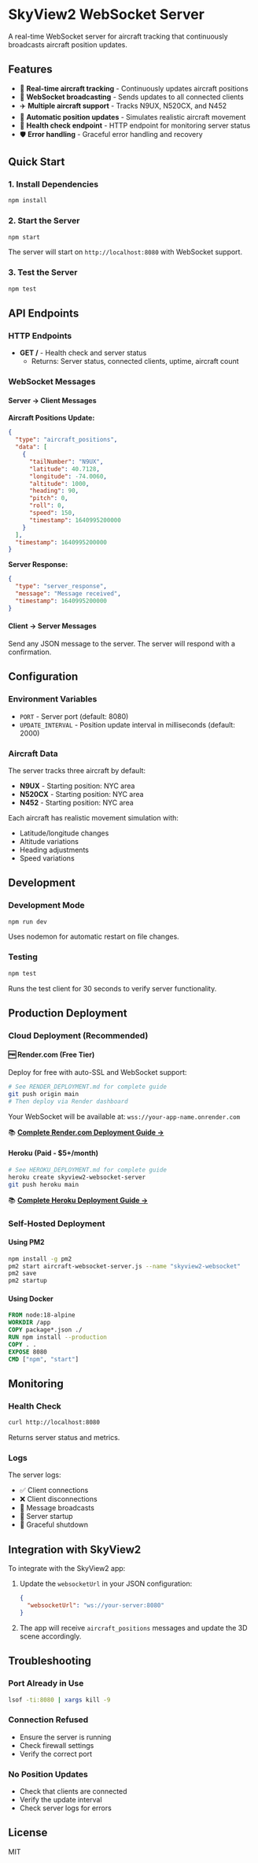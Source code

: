 # SkyView2 WebSocket Server

A real-time WebSocket server for aircraft tracking that continuously broadcasts aircraft position updates.

## Features

- 🚀 **Real-time aircraft tracking** - Continuously updates aircraft positions
- 📡 **WebSocket broadcasting** - Sends updates to all connected clients
- ✈️ **Multiple aircraft support** - Tracks N9UX, N520CX, and N452
- 🔄 **Automatic position updates** - Simulates realistic aircraft movement
- 🏥 **Health check endpoint** - HTTP endpoint for monitoring server status
- 🛡️ **Error handling** - Graceful error handling and recovery

## Quick Start

### 1. Install Dependencies

```bash
npm install
```

### 2. Start the Server

```bash
npm start
```

The server will start on `http://localhost:8080` with WebSocket support.

### 3. Test the Server

```bash
npm test
```

## API Endpoints

### HTTP Endpoints

- **GET /** - Health check and server status
  - Returns: Server status, connected clients, uptime, aircraft count

### WebSocket Messages

#### Server → Client Messages

**Aircraft Positions Update:**
```json
{
  "type": "aircraft_positions",
  "data": [
    {
      "tailNumber": "N9UX",
      "latitude": 40.7128,
      "longitude": -74.0060,
      "altitude": 1000,
      "heading": 90,
      "pitch": 0,
      "roll": 0,
      "speed": 150,
      "timestamp": 1640995200000
    }
  ],
  "timestamp": 1640995200000
}
```

**Server Response:**
```json
{
  "type": "server_response",
  "message": "Message received",
  "timestamp": 1640995200000
}
```

#### Client → Server Messages

Send any JSON message to the server. The server will respond with a confirmation.

## Configuration

### Environment Variables

- `PORT` - Server port (default: 8080)
- `UPDATE_INTERVAL` - Position update interval in milliseconds (default: 2000)

### Aircraft Data

The server tracks three aircraft by default:
- **N9UX** - Starting position: NYC area
- **N520CX** - Starting position: NYC area  
- **N452** - Starting position: NYC area

Each aircraft has realistic movement simulation with:
- Latitude/longitude changes
- Altitude variations
- Heading adjustments
- Speed variations

## Development

### Development Mode

```bash
npm run dev
```

Uses nodemon for automatic restart on file changes.

### Testing

```bash
npm test
```

Runs the test client for 30 seconds to verify server functionality.

## Production Deployment

### Cloud Deployment (Recommended)

#### 🆓 Render.com (Free Tier)
Deploy for free with auto-SSL and WebSocket support:

```bash
# See RENDER_DEPLOYMENT.md for complete guide
git push origin main
# Then deploy via Render dashboard
```

Your WebSocket will be available at: `wss://your-app-name.onrender.com`

📚 **[Complete Render.com Deployment Guide →](RENDER_DEPLOYMENT.md)**

#### Heroku (Paid - $5+/month)
```bash
# See HEROKU_DEPLOYMENT.md for complete guide
heroku create skyview2-websocket-server
git push heroku main
```

📚 **[Complete Heroku Deployment Guide →](HEROKU_DEPLOYMENT.md)**

### Self-Hosted Deployment

#### Using PM2

```bash
npm install -g pm2
pm2 start aircraft-websocket-server.js --name "skyview2-websocket"
pm2 save
pm2 startup
```

#### Using Docker

```dockerfile
FROM node:18-alpine
WORKDIR /app
COPY package*.json ./
RUN npm install --production
COPY . .
EXPOSE 8080
CMD ["npm", "start"]
```

## Monitoring

### Health Check

```bash
curl http://localhost:8080
```

Returns server status and metrics.

### Logs

The server logs:
- ✅ Client connections
- ❌ Client disconnections  
- 📡 Message broadcasts
- 🚀 Server startup
- 🛑 Graceful shutdown

## Integration with SkyView2

To integrate with the SkyView2 app:

1. Update the `websocketUrl` in your JSON configuration:
   ```json
   {
     "websocketUrl": "ws://your-server:8080"
   }
   ```

2. The app will receive `aircraft_positions` messages and update the 3D scene accordingly.

## Troubleshooting

### Port Already in Use

```bash
lsof -ti:8080 | xargs kill -9
```

### Connection Refused

- Ensure the server is running
- Check firewall settings
- Verify the correct port

### No Position Updates

- Check that clients are connected
- Verify the update interval
- Check server logs for errors

## License

MIT

